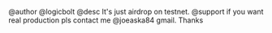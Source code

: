 @author @logicbolt
@desc It's just airdrop on testnet.
@support if you want real production pls contact me @joeaska84 gmail.
Thanks
